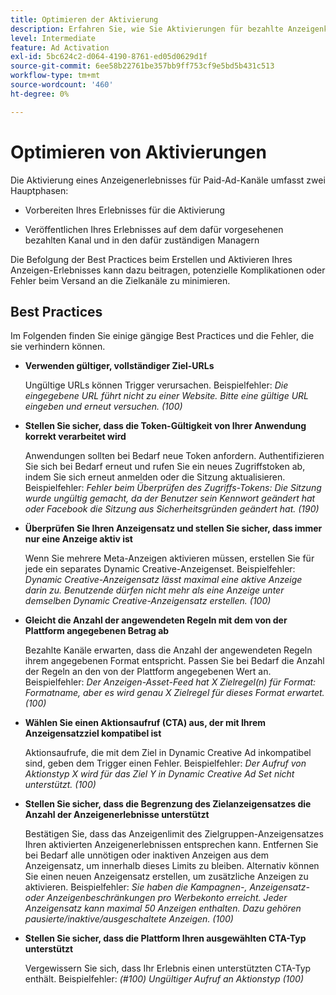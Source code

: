 ```yaml
---
title: Optimieren der Aktivierung
description: Erfahren Sie, wie Sie Aktivierungen für bezahlte Anzeigenkanäle von Drittanbietern optimieren können.
level: Intermediate
feature: Ad Activation
exl-id: 5bc624c2-d064-4190-8761-ed05d0629d1f
source-git-commit: 6ee58b22761be357bb9ff753cf9e5bd5b431c513
workflow-type: tm+mt
source-wordcount: '460'
ht-degree: 0%

---
```


# Optimieren von Aktivierungen

Die Aktivierung eines Anzeigenerlebnisses für Paid-Ad-Kanäle umfasst zwei Hauptphasen:

* Vorbereiten Ihres Erlebnisses für die Aktivierung

* Veröffentlichen Ihres Erlebnisses auf dem dafür vorgesehenen bezahlten Kanal und in den dafür zuständigen Managern

Die Befolgung der Best Practices beim Erstellen und Aktivieren Ihres Anzeigen-Erlebnisses kann dazu beitragen, potenzielle Komplikationen oder Fehler beim Versand an die Zielkanäle zu minimieren.

## Best Practices

Im Folgenden finden Sie einige gängige Best Practices und die Fehler, die sie verhindern können.

* **Verwenden gültiger, vollständiger Ziel-URLs**

  Ungültige URLs können Trigger verursachen. Beispielfehler: _Die eingegebene URL führt nicht zu einer Website. Bitte eine gültige URL eingeben und erneut versuchen. (100)_

* **Stellen Sie sicher, dass die Token-Gültigkeit von Ihrer Anwendung korrekt verarbeitet wird**

  Anwendungen sollten bei Bedarf neue Token anfordern. Authentifizieren Sie sich bei Bedarf erneut und rufen Sie ein neues Zugriffstoken ab, indem Sie sich erneut anmelden oder die Sitzung aktualisieren. Beispielfehler: _Fehler beim Überprüfen des Zugriffs-Tokens: Die Sitzung wurde ungültig gemacht, da der Benutzer sein Kennwort geändert hat oder Facebook die Sitzung aus Sicherheitsgründen geändert hat. (190)_

* **Überprüfen Sie Ihren Anzeigensatz und stellen Sie sicher, dass immer nur eine Anzeige aktiv ist**

  Wenn Sie mehrere Meta-Anzeigen aktivieren müssen, erstellen Sie für jede ein separates Dynamic Creative-Anzeigenset. Beispielfehler: _Dynamic Creative-Anzeigensatz lässt maximal eine aktive Anzeige darin zu. Benutzende dürfen nicht mehr als eine Anzeige unter demselben Dynamic Creative-Anzeigensatz erstellen. (100)_

* **Gleicht die Anzahl der angewendeten Regeln mit dem von der Plattform angegebenen Betrag ab**

  Bezahlte Kanäle erwarten, dass die Anzahl der angewendeten Regeln ihrem angegebenen Format entspricht.  Passen Sie bei Bedarf die Anzahl der Regeln an den von der Plattform angegebenen Wert an. Beispielfehler: _Der Anzeigen-Asset-Feed hat X Zielregel(n) für Format: Formatname, aber es wird genau X Zielregel für dieses Format erwartet. (100)_

* **Wählen Sie einen Aktionsaufruf (CTA) aus, der mit Ihrem Anzeigensatzziel kompatibel ist**

  Aktionsaufrufe, die mit dem Ziel in Dynamic Creative Ad inkompatibel sind, geben dem Trigger einen Fehler. Beispielfehler: _Der Aufruf von Aktionstyp X wird für das Ziel Y in Dynamic Creative Ad Set nicht unterstützt. (100)_

* **Stellen Sie sicher, dass die Begrenzung des Zielanzeigensatzes die Anzahl der Anzeigenerlebnisse unterstützt**

  Bestätigen Sie, dass das Anzeigenlimit des Zielgruppen-Anzeigensatzes Ihren aktivierten Anzeigenerlebnissen entsprechen kann. Entfernen Sie bei Bedarf alle unnötigen oder inaktiven Anzeigen aus dem Anzeigensatz, um innerhalb dieses Limits zu bleiben. Alternativ können Sie einen neuen Anzeigensatz erstellen, um zusätzliche Anzeigen zu aktivieren. Beispielfehler: _Sie haben die Kampagnen-, Anzeigensatz- oder Anzeigenbeschränkungen pro Werbekonto erreicht. Jeder Anzeigensatz kann maximal 50 Anzeigen enthalten. Dazu gehören pausierte/inaktive/ausgeschaltete Anzeigen. (100)_

* **Stellen Sie sicher, dass die Plattform Ihren ausgewählten CTA-Typ unterstützt**

  Vergewissern Sie sich, dass Ihr Erlebnis einen unterstützten CTA-Typ enthält. Beispielfehler: _(#100) Ungültiger Aufruf an Aktionstyp (100)_
